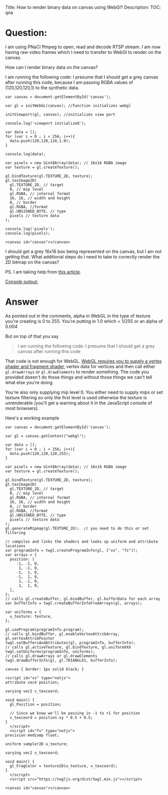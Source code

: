 Title: How to render binary data on canvas using WebGl?
Description:
TOC: qna

# Question:

I am using PNaCl ffmpeg to open, read and decode RTSP stream. I am now having raw video frames which I need to transfer to WebGl to render on the canvas.

How can I render binary data on the canvas?

I am running the following code: I presume that I should get a grey canvas after running this code, because I am passing RGBA values of (120,120,120,1) to the synthetic data.

<!-- begin snippet: js hide: false -->

<!-- language: lang-js -->

    var canvas = document.getElementById('canvas');

    var gl = initWebGL(canvas); //function initializes webgl

    initViewport(gl, canvas); //initializes view port

    console.log('viewport initialized');

    var data = [];
    for (var i = 0 ; i < 256; i++){
      data.push(120,120,120,1.0);
    }

    console.log(data);

    var pixels = new Uint8Array(data); // 16x16 RGBA image
    var texture = gl.createTexture();

    gl.bindTexture(gl.TEXTURE_2D, texture);
    gl.texImage2D(
      gl.TEXTURE_2D, // target
      0, // mip level
      gl.RGBA, // internal format
      16, 16, // width and height
      0, // border
      gl.RGBA, //format
      gl.UNSIGNED_BYTE, // type
      pixels // texture data
    );

    console.log('pixels');
    console.log(pixels);


<!-- language: lang-html -->

    <canvas id="canvas"></canvas>

<!-- end snippet -->

I should get a grey 16x16 box being represented on the canvas, but I am not getting that. What additional steps do I need to take to correctly render the 2D bitmap on the canvas?

PS. I am taking help from [this article][1].

[Console output:][2]


  [1]: http://www.html5rocks.com/en/tutorials/webgl/typed_arrays/
  [2]: http://i.stack.imgur.com/mTV5W.png

# Answer

As pointed out in the comments, alpha in WebGL in the type of texture you're creating is 0 to 255. You're putting in 1.0 which = 1/255 or an alpha of 0.004

But on top of that you say

> I am running the following code: I presume that I should get a grey canvas after running this code

That code is not enough for WebGL. [WebGL requires you to supply a vertex shader and fragment shader](http://webglfundamentals.org/webgl/lessons/webgl-how-it-works.html), vertex data for vertices and then call either `gl.drawArrays` or `gl.drawElements` to render something. The code you provided doesn't do those things and without those things we can't tell what else you're doing.

You're also only supplying mip level 0. You either need to supply mips or set texture filtering so only the first level is used otherwise the texture is unrenderable (you'll get a warning about it in the JavaScript console of most browsers).

Here's a working example

<!-- begin snippet: js hide: false console: false babel: false -->

<!-- language: lang-js -->

    var canvas = document.getElementById('canvas');

    var gl = canvas.getContext("webgl");

    var data = [];
    for (var i = 0 ; i < 256; i++){
      data.push(120,120,120,255);
    }

    var pixels = new Uint8Array(data); // 16x16 RGBA image
    var texture = gl.createTexture();

    gl.bindTexture(gl.TEXTURE_2D, texture);
    gl.texImage2D(
      gl.TEXTURE_2D, // target
      0, // mip level
      gl.RGBA, // internal format
      16, 16, // width and height
      0, // border
      gl.RGBA, //format
      gl.UNSIGNED_BYTE, // type
      pixels // texture data
    );
    gl.generateMipmap(gl.TEXTURE_2D);  // you need to do this or set filtering

    // compiles and links the shaders and looks up uniform and attribute locations
    var programInfo = twgl.createProgramInfo(gl, ["vs", "fs"]);
    var arrays = {
      position: [
         -1, -1, 0, 
          1, -1, 0, 
         -1,  1, 0, 
         -1,  1, 0, 
          1, -1, 0, 
          1,  1, 0,
      ],
    };
    // calls gl.createBuffer, gl.bindBuffer, gl.bufferData for each array
    var bufferInfo = twgl.createBufferInfoFromArrays(gl, arrays);

    var uniforms = {
      u_texture: texture,
    };

    gl.useProgram(programInfo.program);
    // calls gl.bindBuffer, gl.enableVertexAttribArray, gl.vertexAttribPointer
    twgl.setBuffersAndAttributes(gl, programInfo, bufferInfo);
    // calls gl.activeTexture, gl.bindTexture, gl.uniformXXX
    twgl.setUniforms(programInfo, uniforms);
    // calls gl.drawArrays or gl.drawElements
    twgl.drawBufferInfo(gl, gl.TRIANGLES, bufferInfo);

<!-- language: lang-css -->

    canvas { border: 1px solid black; }

<!-- language: lang-html -->

    <script id="vs" type="notjs">
    attribute vec4 position;

    varying vec2 v_texcoord;

    void main() {
      gl_Position = position;

      // Since we know we'll be passing in -1 to +1 for position
      v_texcoord = position.xy * 0.5 + 0.5;
    }
      </script>
      <script id="fs" type="notjs">
    precision mediump float;

    uniform sampler2D u_texture;

    varying vec2 v_texcoord;

    void main() {
      gl_FragColor = texture2D(u_texture, v_texcoord);
    }
      </script>
      <script src="https://twgljs.org/dist/twgl.min.js"></script>

    <canvas id="canvas"></canvas>

<!-- end snippet -->


